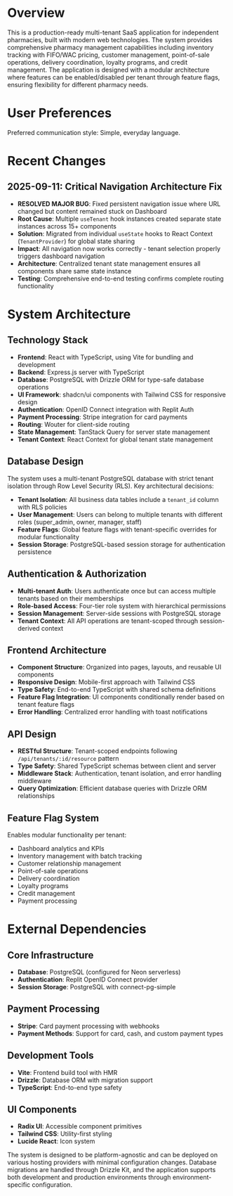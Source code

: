 # Overview

This is a production-ready multi-tenant SaaS application for independent pharmacies, built with modern web technologies. The system provides comprehensive pharmacy management capabilities including inventory tracking with FIFO/WAC pricing, customer management, point-of-sale operations, delivery coordination, loyalty programs, and credit management. The application is designed with a modular architecture where features can be enabled/disabled per tenant through feature flags, ensuring flexibility for different pharmacy needs.

# User Preferences

Preferred communication style: Simple, everyday language.

# Recent Changes

## 2025-09-11: Critical Navigation Architecture Fix
- **RESOLVED MAJOR BUG**: Fixed persistent navigation issue where URL changed but content remained stuck on Dashboard
- **Root Cause**: Multiple `useTenant` hook instances created separate state instances across 15+ components  
- **Solution**: Migrated from individual `useState` hooks to React Context (`TenantProvider`) for global state sharing
- **Impact**: All navigation now works correctly - tenant selection properly triggers dashboard navigation
- **Architecture**: Centralized tenant state management ensures all components share same state instance
- **Testing**: Comprehensive end-to-end testing confirms complete routing functionality

# System Architecture

## Technology Stack
- **Frontend**: React with TypeScript, using Vite for bundling and development
- **Backend**: Express.js server with TypeScript
- **Database**: PostgreSQL with Drizzle ORM for type-safe database operations
- **UI Framework**: shadcn/ui components with Tailwind CSS for responsive design
- **Authentication**: OpenID Connect integration with Replit Auth
- **Payment Processing**: Stripe integration for card payments
- **Routing**: Wouter for client-side routing
- **State Management**: TanStack Query for server state management
- **Tenant Context**: React Context for global tenant state management

## Database Design
The system uses a multi-tenant PostgreSQL database with strict tenant isolation through Row Level Security (RLS). Key architectural decisions:

- **Tenant Isolation**: All business data tables include a `tenant_id` column with RLS policies
- **User Management**: Users can belong to multiple tenants with different roles (super_admin, owner, manager, staff)
- **Feature Flags**: Global feature flags with tenant-specific overrides for modular functionality
- **Session Storage**: PostgreSQL-based session storage for authentication persistence

## Authentication & Authorization
- **Multi-tenant Auth**: Users authenticate once but can access multiple tenants based on their memberships
- **Role-based Access**: Four-tier role system with hierarchical permissions
- **Session Management**: Server-side sessions with PostgreSQL storage
- **Tenant Context**: All API operations are tenant-scoped through session-derived context

## Frontend Architecture
- **Component Structure**: Organized into pages, layouts, and reusable UI components
- **Responsive Design**: Mobile-first approach with Tailwind CSS
- **Type Safety**: End-to-end TypeScript with shared schema definitions
- **Feature Flag Integration**: UI components conditionally render based on tenant feature flags
- **Error Handling**: Centralized error handling with toast notifications

## API Design
- **RESTful Structure**: Tenant-scoped endpoints following `/api/tenants/:id/resource` pattern
- **Type Safety**: Shared TypeScript schemas between client and server
- **Middleware Stack**: Authentication, tenant isolation, and error handling middleware
- **Query Optimization**: Efficient database queries with Drizzle ORM relationships

## Feature Flag System
Enables modular functionality per tenant:
- Dashboard analytics and KPIs
- Inventory management with batch tracking
- Customer relationship management
- Point-of-sale operations
- Delivery coordination
- Loyalty programs
- Credit management
- Payment processing

# External Dependencies

## Core Infrastructure
- **Database**: PostgreSQL (configured for Neon serverless)
- **Authentication**: Replit OpenID Connect provider
- **Session Storage**: PostgreSQL with connect-pg-simple

## Payment Processing
- **Stripe**: Card payment processing with webhooks
- **Payment Methods**: Support for card, cash, and custom payment types

## Development Tools
- **Vite**: Frontend build tool with HMR
- **Drizzle**: Database ORM with migration support
- **TypeScript**: End-to-end type safety

## UI Components
- **Radix UI**: Accessible component primitives
- **Tailwind CSS**: Utility-first styling
- **Lucide React**: Icon system

The system is designed to be platform-agnostic and can be deployed on various hosting providers with minimal configuration changes. Database migrations are handled through Drizzle Kit, and the application supports both development and production environments through environment-specific configuration.